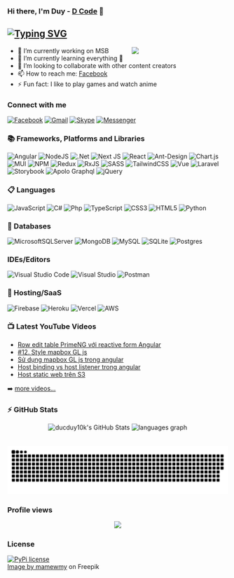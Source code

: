 ### Hi there, I'm Duy - [D Code](https://devduynd.tk/) 👋

## [![Typing SVG](https://readme-typing-svg.demolab.com?font=Fira+Code&pause=1000&width=435&lines=I'm+a+developer+and+teacher)](https://git.io/typing-svg)

<img align="right" src="https://img.freepik.com/free-vector/cute-rabbit-with-duck-working-laptop-cartoon-illustration_56104-471.jpg?w=740&t=st=1671969348~exp=1671969948~hmac=4a1d91f96f1d1f9909b789e096179a0ed75ff1a90e6d95b25365faefc495c0ee" width=220/>


- 🔭 I’m currently working on MSB
- 🌱 I’m currently learning everything 🤣
- 👯 I’m looking to collaborate with other content creators
- 📫 How to reach me: [Facebook](https://www.facebook.com/nguyenduy1011/)
- ⚡ Fun fact: I like to play games and watch anime


### Connect with me

[![Facebook](https://img.shields.io/badge/Facebook-%231877F2.svg?style=for-the-badge&logo=Facebook&logoColor=white)](https://www.facebook.com/nguyenduy1011/)
[ ![Gmail](https://img.shields.io/badge/Gmail-D14836?style=for-the-badge&logo=gmail&logoColor=white)](mailto:ducduy10k@gmail.com?subject=subject&body=body)
[![Skype](https://img.shields.io/badge/Skype-%2300AFF0.svg?style=for-the-badge&logo=Skype&logoColor=white)](skype:duy10111999?call)
[![Messenger](https://img.shields.io/badge/Messenger-00B2FF?style=for-the-badge&logo=messenger&logoColor=white)](https://m.me/100007140918328)

### 📚 Frameworks, Platforms and Libraries

![Angular](https://img.shields.io/badge/angular-%23DD0031.svg?style=for-the-badge&logo=angular&logoColor=white)
![NodeJS](https://img.shields.io/badge/node.js-6DA55F?style=for-the-badge&logo=node.js&logoColor=white)
![.Net](https://img.shields.io/badge/.NET-5C2D91?style=for-the-badge&logo=.net&logoColor=white)
![Next JS](https://img.shields.io/badge/Next-black?style=for-the-badge&logo=next.js&logoColor=white)
![React](https://img.shields.io/badge/react-%2320232a.svg?style=for-the-badge&logo=react&logoColor=%2361DAFB)
![Ant-Design](https://img.shields.io/badge/-AntDesign-%230170FE?style=for-the-badge&logo=ant-design&logoColor=white)
![Chart.js](https://img.shields.io/badge/chart.js-F5788D.svg?style=for-the-badge&logo=chart.js&logoColor=white)
![MUI](https://img.shields.io/badge/MUI-%230081CB.svg?style=for-the-badge&logo=mui&logoColor=white)
![NPM](https://img.shields.io/badge/NPM-%23000000.svg?style=for-the-badge&logo=npm&logoColor=white)
![Redux](https://img.shields.io/badge/redux-%23593d88.svg?style=for-the-badge&logo=redux&logoColor=white)
![RxJS](https://img.shields.io/badge/rxjs-%23B7178C.svg?style=for-the-badge&logo=reactivex&logoColor=white)
![SASS](https://img.shields.io/badge/SASS-hotpink.svg?style=for-the-badge&logo=SASS&logoColor=white)
![TailwindCSS](https://img.shields.io/badge/tailwindcss-%2338B2AC.svg?style=for-the-badge&logo=tailwind-css&logoColor=white)
![Vue](https://img.shields.io/badge/Vue.js-35495E?style=for-the-badge&logo=vuedotjs&logoColor=4FC08D)
![Laravel](https://img.shields.io/badge/Laravel-FF2D20?style=for-the-badge&logo=laravel&logoColor=white)
![Storybook](https://img.shields.io/badge/storybook-FF4785?style=for-the-badge&logo=storybook&logoColor=white)
![Apolo Graphql](https://img.shields.io/badge/Apollo%20GraphQL-311C87?&style=for-the-badge&logo=Apollo%20GraphQL&logoColor=white)
![jQuery](https://img.shields.io/badge/jquery-%230769AD.svg?style=for-the-badge&logo=jquery&logoColor=white)

### 📋 Languages

![JavaScript](https://img.shields.io/badge/javascript-%23323330.svg?style=for-the-badge&logo=javascript&logoColor=%23F7DF1E)
![C#](https://img.shields.io/badge/c%23-%23239120.svg?style=for-the-badge&logo=c-sharp&logoColor=white)
![Php](https://img.shields.io/badge/PHP-777BB4?style=for-the-badge&logo=php&logoColor=white)
![TypeScript](https://img.shields.io/badge/typescript-%23007ACC.svg?style=for-the-badge&logo=typescript&logoColor=white)
![CSS3](https://img.shields.io/badge/css3-%231572B6.svg?style=for-the-badge&logo=css3&logoColor=white)
![HTML5](https://img.shields.io/badge/html5-%23E34F26.svg?style=for-the-badge&logo=html5&logoColor=white)
![Python](https://img.shields.io/badge/python-3670A0?style=for-the-badge&logo=python&logoColor=ffdd54)

### 💾 Databases

![MicrosoftSQLServer](https://img.shields.io/badge/Microsoft%20SQL%20Sever-CC2927?style=for-the-badge&logo=microsoft%20sql%20server&logoColor=white)
![MongoDB](https://img.shields.io/badge/MongoDB-%234ea94b.svg?style=for-the-badge&logo=mongodb&logoColor=white)
![MySQL](https://img.shields.io/badge/mysql-%2300f.svg?style=for-the-badge&logo=mysql&logoColor=white)
![SQLite](https://img.shields.io/badge/sqlite-%2307405e.svg?style=for-the-badge&logo=sqlite&logoColor=white)
![Postgres](https://img.shields.io/badge/postgres-%23316192.svg?style=for-the-badge&logo=postgresql&logoColor=white)

### IDEs/Editors

![Visual Studio Code](https://img.shields.io/badge/Visual%20Studio%20Code-0078d7.svg?style=for-the-badge&logo=visual-studio-code&logoColor=white)
![Visual Studio](https://img.shields.io/badge/Visual%20Studio-5C2D91.svg?style=for-the-badge&logo=visual-studio&logoColor=white)
![Postman](https://img.shields.io/badge/Postman-FF6C37?style=for-the-badge&logo=postman&logoColor=white)

### 🎈 Hosting/SaaS

![Firebase](https://img.shields.io/badge/firebase-%23039BE5.svg?style=for-the-badge&logo=firebase)
![Heroku](https://img.shields.io/badge/heroku-%23430098.svg?style=for-the-badge&logo=heroku&logoColor=white)
![Vercel](https://img.shields.io/badge/vercel-%23000000.svg?style=for-the-badge&logo=vercel&logoColor=white)
![AWS](https://img.shields.io/badge/AWS-%23FF9900.svg?style=for-the-badge&logo=amazon-aws&logoColor=white)

### 📺 Latest YouTube Videos

<!-- YOUTUBE:START -->
- [Row edit table PrimeNG với reactive form Angular](https://www.youtube.com/watch?v=Zm4hsuq1Uxc)
- [#12. Style mapbox GL js](https://www.youtube.com/watch?v=6iPeWmSYTA0)
- [Sử dụng mapbox GL js trong angular](https://www.youtube.com/watch?v=mDKnh4Vy4Ek)
- [Host binding vs host listener trong angular](https://www.youtube.com/watch?v=rajNPknNEeU)
- [Host static web trên S3](https://www.youtube.com/watch?v=R-w9awPPxfQ)
<!-- YOUTUBE:END -->

➡️ [more videos...](https://www.youtube.com/channel/UCsq5KHaN6zZpM4BYrElb2mQ)

### ⚡ GitHub Stats
<div align="center">
  <img src="https://github-readme-stats.vercel.app/api?hide_title=false&hide_rank=false&show_icons=true&include_all_commits=true&count_private=true&disable_animations=false&theme=dracula&locale=en&hide_border=false&username=ducduy10k" height="150" alt="ducduy10k's GitHub Stats"  />
  <img src="https://github-readme-stats.vercel.app/api/top-langs?locale=en&hide_title=false&layout=compact&card_width=320&langs_count=6&theme=dracula&hide_border=false&username=ducduy10k" height="150" alt="languages graph"  />
</div>

<br/>
<br clear="both">

<img src="https://github.com/ducduy10k/ducduy10k/blob/output/snake.svg" alt="Snake animation" />

### Profile views

<div align="center">
  <img src="https://profile-counter.glitch.me/d/count.svg?"  />
</div>

### License

[![PyPi license](https://badgen.net/pypi/license/pip/)](https://pypi.com/project/pip/)
<br/>
<a href="https://www.freepik.com/free-vector/cute-rabbit-with-duck-working-laptop-cartoon-illustration_12573643.htm#query=rabbit%20laptop&position=0&from_view=search&track=sph">Image by mamewmy</a> on Freepik
